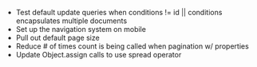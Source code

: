* Test default update queries when conditions != id || conditions encapsulates multiple documents
* Set up the navigation system on mobile
* Pull out default page size
* Reduce # of times count is being called when pagination w/ properties
* Update Object.assign calls to use spread operator